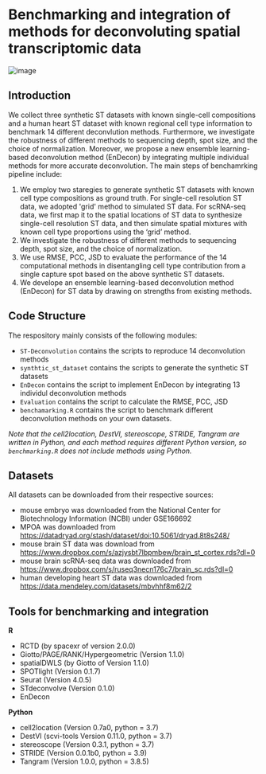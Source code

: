 # Benchmarking and integration of methods for deconvoluting spatial transcriptomic data

![image](https://github.com/SunXQlab/ST-deconvoulution/blob/main/figure1-framework_v2.jpg)

## Introduction

We collect three synthetic ST datasets with known single-cell compositions and a human heart ST dataset with known regional cell type information
to benchmark 14 different deconvlution methods. Furthermore, we investigate the robustness of different methods to sequencing depth, spot size, and 
the choice of normalization. Moreover, we propose a new ensemble learning-based deconvolution method (EnDecon) by integrating multiple individual 
methods for more accurate deconvolution.
The main steps of benchamrking pipeline include: 
1) We employ two staregies to generate synthetic ST datasets with known cell type compositions as ground truth. For single-cell resolution ST data, we adopted 'grid' method to simulated ST data. For scRNA-seq data, we first map it to the spatial locations of ST data to synthesize single-cell resolution ST data, and then simulate spatial mixtures with known cell type proportions using the ‘grid’ method.<br> 
2) We investigate the robustness of different methods to sequencing depth, spot size, and the choice of normalization.<br> 
3) We use RMSE, PCC, JSD to evaluate the performance of the 14 computational methods in disentangling cell type contribution from a single capture spot based on the above synthetic ST datasets.<br>
4) We develope an ensemble learning-based deconvolution method (EnDecon) for ST data by drawing on strengths from existing methods.<br> 

## Code Structure
The respository mainly consists of the following modules:
* `ST-Deconvolution` contains the scripts to reproduce 14 deconvolution methods<br>
* `synthtic_st_dataset` contains the scripts to generate the synthetic ST datasets<br>
* `EnDecon` contains the script to implement EnDecon by integrating 13 individul deconvolution methods<br>
* `Evaluation` contains the script to calculate the RMSE, PCC, JSD<br>
* `benchamarking.R` contains the script to benchmark different deconvolution methods on your own datasets. <br>

*Note that the cell2location, DestVI, stereoscope, STRIDE, Tangram are written in Python, and each method requires different Python version, so `benchmarking.R` does not include methods using Python.* 

## Datasets
All datasets can be downloaded from their respective sources:<br>
* mouse embryo was downloaded from the National Center for Biotechnology Information (NCBI) under GSE166692<br>
* MPOA was downloaded from https://datadryad.org/stash/dataset/doi:10.5061/dryad.8t8s248/<br>
* mouse brain ST data was download from https://www.dropbox.com/s/azjysbt7lbpmbew/brain_st_cortex.rds?dl=0 <br>
* mouse brain scRNA-seq data was downloaded from https://www.dropbox.com/s/ruseq3necn176c7/brain_sc.rds?dl=0<br>
* human developing heart ST data was downloaded from https://data.mendeley.com/datasets/mbvhhf8m62/2<br>

## Tools for benchmarking and integration
**R**
* RCTD (by spacexr of version 2.0.0)<br>
* Giotto/PAGE/RANK/Hypergeometric (Version 1.1.0)<br>
* spatialDWLS (by Giotto of Version 1.1.0)<br>
* SPOTlight (Version 0.1.7)<br>
* Seurat (Version 4.0.5)<br>
* STdeconvolve (Version 0.1.0)<br>
* EnDecon<br>

**Python**<br>
* cell2location (Version 0.7a0, python = 3.7)<br>
* DestVI (scvi-tools Version 0.11.0, python = 3.7)<br>
* stereoscope (Version 0.3.1, python = 3.7)<br>
* STRIDE (Version 0.0.1b0, python = 3.9)<br>
* Tangram (Version 1.0.0, python = 3.8.5)<br>














